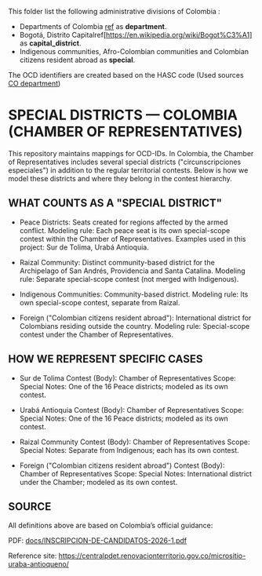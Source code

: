 This folder list the following administrative divisions of Colombia : 
* Departments of Colombia
  [ref](https://en.wikipedia.org/wiki/Departments_of_Colombia) as **department**.
*  Bogotá, Distrito Capitalref[https://en.wikipedia.org/wiki/Bogot%C3%A1] as
   **capital_district**.
*  Indigenous communities, Afro-Colombian communities and Colombian citizens resident abroad as **special**.


The OCD identifiers are created based on the HASC code (Used sources [CO department](http://www.statoids.com/uco.html))


SPECIAL DISTRICTS — COLOMBIA (CHAMBER OF REPRESENTATIVES)
=========================================================

This repository maintains mappings for OCD-IDs. In Colombia, the Chamber of Representatives includes several special districts ("circunscripciones especiales") in addition to the regular territorial contests. Below is how we model these districts and where they belong in the contest hierarchy.

WHAT COUNTS AS A "SPECIAL DISTRICT"
-----------------------------------
- Peace Districts: Seats created for regions affected by the armed conflict.
  Modeling rule: Each peace seat is its own special-scope contest within the Chamber of Representatives.
  Examples used in this project: Sur de Tolima, Urabá Antioquia.

- Raizal Community: Distinct community-based district for the Archipelago of San Andrés, Providencia and Santa Catalina.
  Modeling rule: Separate special-scope contest (not merged with Indigenous).

- Indigenous Communities: Community-based district.
  Modeling rule: Its own special-scope contest, separate from Raizal.

- Foreign ("Colombian citizens resident abroad"): International district for Colombians residing outside the country.
  Modeling rule: Special-scope contest under the Chamber of Representatives.

HOW WE REPRESENT SPECIFIC CASES
-------------------------------
- Sur de Tolima
  Contest (Body): Chamber of Representatives
  Scope: Special
  Notes: One of the 16 Peace districts; modeled as its own contest.

- Urabá Antioquia
  Contest (Body): Chamber of Representatives
  Scope: Special
  Notes: One of the 16 Peace districts; modeled as its own contest.

- Raizal Community
  Contest (Body): Chamber of Representatives
  Scope: Special
  Notes: Separate from Indigenous; each has its own contest.

- Foreign ("Colombian citizens resident abroad")
  Contest (Body): Chamber of Representatives
  Scope: Special
  Notes: International district under the Chamber; modeled as its own contest.

SOURCE
------
All definitions above are based on Colombia’s official guidance:

PDF: [docs/INSCRIPCION-DE-CANDIDATOS-2026-1.pdf](https://moe.org.co/wp-content/uploads/2025/03/INSCRIPCION-DE-CANDIDATOS-2026-1.pdf)

Reference site:
https://centralpdet.renovacionterritorio.gov.co/micrositio-uraba-antioqueno/
